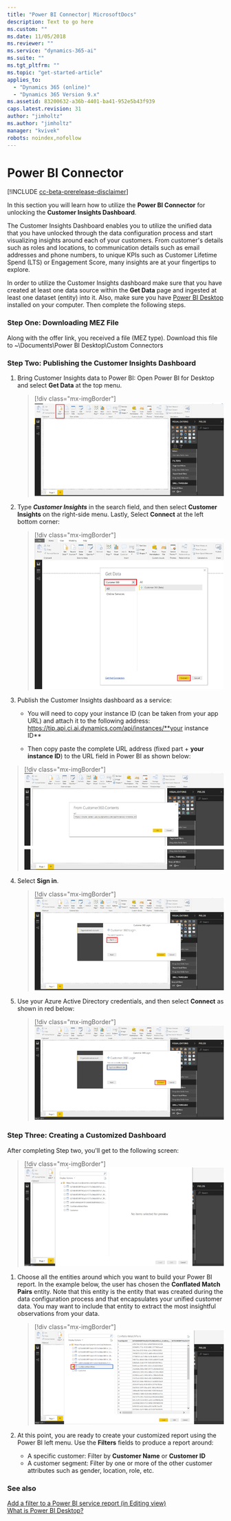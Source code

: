 ```yaml
---
title: "Power BI Connector| MicrosoftDocs"
description: Text to go here
ms.custom: ""
ms.date: 11/05/2018
ms.reviewer: ""
ms.service: "dynamics-365-ai"
ms.suite: ""
ms.tgt_pltfrm: ""
ms.topic: "get-started-article"
applies_to: 
  - "Dynamics 365 (online)"
  - "Dynamics 365 Version 9.x"
ms.assetid: 83200632-a36b-4401-ba41-952e5b43f939
caps.latest.revision: 31
author: "jimholtz"
ms.author: "jimholtz"
manager: "kvivek"
robots: noindex,nofollow
---
```

# Power BI Connector

[!INCLUDE [cc-beta-prerelease-disclaimer](../includes/cc-beta-prerelease-disclaimer.md)]

In this section you will learn how to utilize the **Power BI Connector** for unlocking the **Customer Insights Dashboard**.

The Customer Insights Dashboard enables you to utilize the unified data that you have unlocked through the data configuration process and start visualizing insights around each of your customers. From customer's details such as roles and locations, to communication details such as email addresses and phone numbers, to unique KPIs such as Customer Lifetime Spend (LTS) or Engagement Score, many insights are at your fingertips to explore. 

In order to utilize the Customer Insights dashboard make sure that you have created at least one data source within the **Get Data** page and ingested at least one dataset (entity) into it. Also, make sure you have [Power BI Desktop](https://powerbi.microsoft.com/desktop/) installed on your computer. Then complete the following steps.

### Step One: Downloading MEZ File

Along with the offer link, you received a file (MEZ type). Download this file to ~\Documents\Power BI Desktop\Custom Connectors

### Step Two: Publishing the Customer Insights Dashboard
 
 1. Bring Customer Insights data to Power BI: Open Power BI for Desktop and select **Get Data** at the top menu.
 
    > [!div class="mx-imgBorder"] 
    > ![](media/connector-powerbi-get-data.png "Power BI Get Data")

 
 2. Type ***Customer Insights*** in the search field, and then select **Customer Insights** on the right-side menu. Lastly, Select **Connect** at the left bottom corner:

    > [!div class="mx-imgBorder"] 
    > ![](media/connector-pbi-step-3.png "Power BI Connector")

3. Publish the Customer Insights dashboard as a service: 

   - You will need to copy your instance ID (can be taken from your app URL) and attach it to the following address:
  https://tip.api.ci.ai.dynamics.com/api/instances/**your instance ID**

   - Then copy paste the complete URL address (fixed part + **your instance ID**) to the URL field in Power BI as shown below:

  > [!div class="mx-imgBorder"] 
  > ![](media/connector-copy-instanceid.png "Copy Instance ID")

4. Select **Sign in**.

   > [!div class="mx-imgBorder"] 
   > ![](media/connector-sign-in.png "Sign in to Customer Insights")
     
5. Use your Azure Active Directory credentials, and then select **Connect** as shown in red below:
     
   > [!div class="mx-imgBorder"] 
   > ![](media/connector-sign-in-azure-credentials.png "Sign in using Azure credentials")
     
### Step Three: Creating a Customized Dashboard

After completing Step two, you'll get to the following screen:

> [!div class="mx-imgBorder"] 
> ![](media/connector-now-signed-in.png "Signed in to Customer Insights")

1. Choose all the entities around which you want to build your Power BI report. In the example below, the user has chosen the **Conflated Match Pairs** entity. Note that this entity is the entity that was created during the data configuration process and that encapsulates your unified customer data. You may want to include that entity to extract the most insightful observations from your data.
   
   > [!div class="mx-imgBorder"] 
   > ![](media/connector-conflated-match-pairs.png "Conflated match pairs")


2. At this point, you are ready to create your customized report using the Power BI left menu. Use the **Filters** fields to produce a report around:

   - A specific customer: Filter by **Customer Name** or **Customer ID**
   - A customer segment: Filter by one or more of the other customer attributes such as gender, location, role, etc.
   
### See also
 [Add a filter to a Power BI service report (in Editing view)](https://docs.microsoft.com/power-bi/power-bi-report-add-filter)<br/>
 [What is Power BI Desktop?](https://docs.microsoft.com/power-bi/desktop-what-is-desktop)
